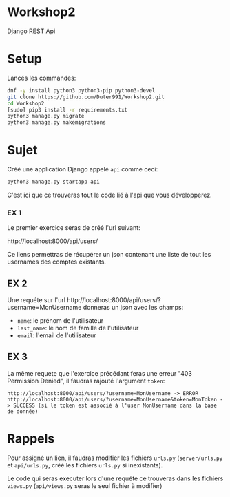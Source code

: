 # Workshop2

Django REST Api

# Setup

Lancés les commandes:

```bash
dnf -y install python3 python3-pip python3-devel
git clone https://github.com/Duter991/Workshop2.git
cd Workshop2
[sudo] pip3 install -r requirements.txt
python3 manage.py migrate
python3 manage.py makemigrations
```

# Sujet

Créé une application Django appelé ``api`` comme ceci:
```bash
python3 manage.py startapp api
```

C'est ici que ce trouveras tout le code lié à l'api que vous développerez.

### EX 1

Le premier exercice seras de créé l'url suivant:

http://localhost:8000/api/users/

Ce liens permettras de récupérer un json contenant une liste de tout les usernames des comptes existants.

## EX 2

Une requéte sur l'url http://localhost:8000/api/users/?username=MonUsername donneras un json avec les champs:
  - ``name``: le prénom de l'utilisateur
  - ``last_name``: le nom de famille de l'utilisateur
  - ``email``: l'email de l'utilisateur
  
## EX 3

La même requete que l'exercice précédant feras une erreur "403 Permission Denied", il faudras rajouté l'argument ``token``:

```
http://localhost:8000/api/users/?username=MonUsername -> ERROR
http://localhost:8000/api/users/?username=MonUsername&token=MonToken -> SUCCESS (si le token est associé à l'user MonUsername dans la base de donnée)
```

# Rappels

Pour assigné un lien, il faudras modifier les fichiers ``urls.py`` (``server/urls.py`` et ``api/urls.py``, créé les fichiers ``urls.py`` si inexistants).

Le code qui seras executer lors d'une requéte ce trouveras dans les fichiers ``views.py`` (``api/views.py`` seras le seul fichier à modifier)
